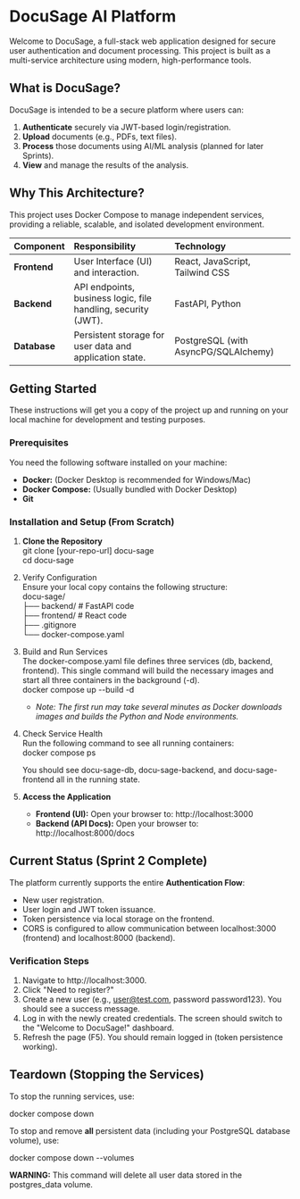# **DocuSage AI Platform**

Welcome to DocuSage, a full-stack web application designed for secure user authentication and document processing. This project is built as a multi-service architecture using modern, high-performance tools.

## **What is DocuSage?**

DocuSage is intended to be a secure platform where users can:

1. **Authenticate** securely via JWT-based login/registration.  
2. **Upload** documents (e.g., PDFs, text files).  
3. **Process** those documents using AI/ML analysis (planned for later Sprints).  
4. **View** and manage the results of the analysis.

## **Why This Architecture?**

This project uses Docker Compose to manage independent services, providing a reliable, scalable, and isolated development environment.

| Component | Responsibility | Technology |
| :---- | :---- | :---- |
| **Frontend** | User Interface (UI) and interaction. | React, JavaScript, Tailwind CSS |
| **Backend** | API endpoints, business logic, file handling, security (JWT). | FastAPI, Python |
| **Database** | Persistent storage for user data and application state. | PostgreSQL (with AsyncPG/SQLAlchemy) |

## **Getting Started**

These instructions will get you a copy of the project up and running on your local machine for development and testing purposes.

### **Prerequisites**

You need the following software installed on your machine:

* **Docker:** (Docker Desktop is recommended for Windows/Mac)  
* **Docker Compose:** (Usually bundled with Docker Desktop)  
* **Git**

### **Installation and Setup (From Scratch)**

1. **Clone the Repository**  
   git clone \[your-repo-url\] docu-sage  
   cd docu-sage

2. Verify Configuration  
   Ensure your local copy contains the following structure:  
   docu-sage/  
   ├── backend/        \# FastAPI code  
   ├── frontend/       \# React code  
   ├── .gitignore  
   └── docker-compose.yaml

3. Build and Run Services  
   The docker-compose.yaml file defines three services (db, backend, frontend). This single command will build the necessary images and start all three containers in the background (-d).  
   docker compose up \--build \-d

   * *Note: The first run may take several minutes as Docker downloads images and builds the Python and Node environments.*  
4. Check Service Health  
   Run the following command to see all running containers:  
   docker compose ps

   You should see docu-sage-db, docu-sage-backend, and docu-sage-frontend all in the running state.  
5. **Access the Application**  
   * **Frontend (UI):** Open your browser to: http://localhost:3000  
   * **Backend (API Docs):** Open your browser to: http://localhost:8000/docs

## **Current Status (Sprint 2 Complete)**

The platform currently supports the entire **Authentication Flow**:

* New user registration.  
* User login and JWT token issuance.  
* Token persistence via local storage on the frontend.  
* CORS is configured to allow communication between localhost:3000 (frontend) and localhost:8000 (backend).

### **Verification Steps**

1. Navigate to http://localhost:3000.  
2. Click "Need to register?"  
3. Create a new user (e.g., user@test.com, password password123). You should see a success message.  
4. Log in with the newly created credentials. The screen should switch to the "Welcome to DocuSage\!" dashboard.  
5. Refresh the page (F5). You should remain logged in (token persistence working).

## **Teardown (Stopping the Services)**

To stop the running services, use:

docker compose down

To stop and remove **all** persistent data (including your PostgreSQL database volume), use:

docker compose down \--volumes

**WARNING:** This command will delete all user data stored in the postgres\_data volume.